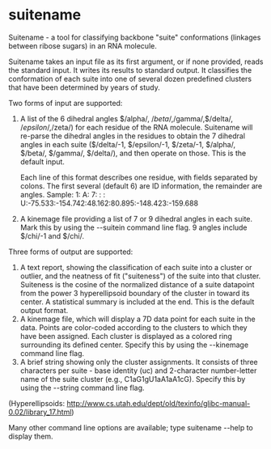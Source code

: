 # suitename
Suitename - a tool for classifying backbone "suite" conformations (linkages between ribose sugars) in an RNA molecule.

Suitename takes an input file as its first argument, or if none provided, reads the standard input. It writes its results to standard output. It classifies the conformation of each suite into one of several dozen predefined clusters that have been determined by years of study. 

Two forms of input are supported:
  1. A list of the 6 dihedral angles $/alpha/, $/beta/,$/gamma/,$/delta/, $/epsilon/,$/zeta/) for each residue of the RNA molecule. Suitename will re-parse the dihedral angles in the residues to obtain the 7 dihedral angles in each suite ($/delta/-1, $/epsilon/-1, $/zeta/-1, $/alpha/, $/beta/, $/gamma/, $/delta/), and then operate on those. This is the default input.  

      Each line of this format describes one residue, with fields separated by colons. The first several (default 6) are ID information, the remainder are angles. Sample:
1: A:   7: : :  U:-75.533:-154.742:48.162:80.895:-148.423:-159.688

  2. A kinemage file providing a list of 7 or 9 dihedral angles in each suite. Mark this by using the --suitein command line flag. 9 angles include $/chi/-1 and $/chi/.

Three forms of output are supported:
  1. A text report, showing the classification of each suite into a cluster or outlier, and the neatness of fit ("suiteness") of the suite into that cluster. Suiteness is the cosine of the normalized distance of a suite datapoint from the power 3 hyperellipsoid boundary of the cluster in toward its center. A statistical summary is included at the end. This is the default output format.
  2. A kinemage file, which will display a 7D data point for each suite in the data. Points are color-coded according to the clusters to which they have been assigned. Each cluster is displayed as a colored ring surrounding its defined center. Specify this by using the --kinemage command line flag.
  3. A brief string showing only the cluster assignments. It consists of three characters per suite - base identity (uc) and 2-character number-letter name of the suite cluster (e.g., C1aG1gU1aA1aA1cG). Specify this by using the --string command line flag.

(Hyperellipsoids: http://www.cs.utah.edu/dept/old/texinfo/glibc-manual-0.02/library_17.html)

Many other command line options are available; type suitename --help to display them.
